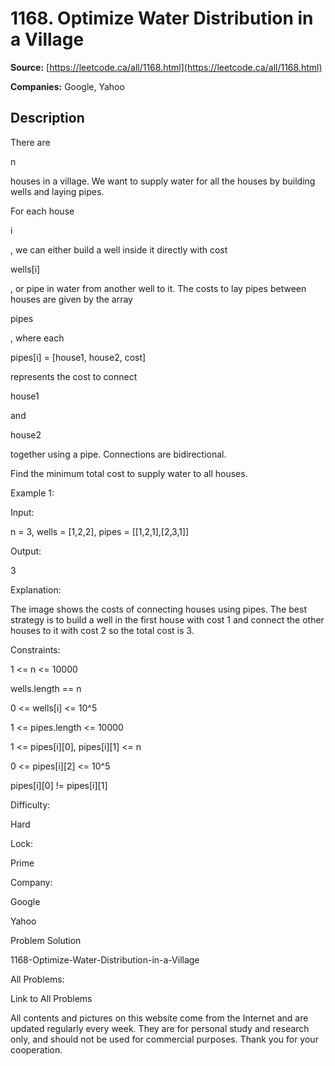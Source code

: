 # 1168. Optimize Water Distribution in a Village

**Source:** [https://leetcode.ca/all/1168.html](https://leetcode.ca/all/1168.html)

**Companies:** Google, Yahoo

## Description

There are

n

houses in a village. We want to
        supply water for all the houses by building wells and laying pipes.

For each house

i

, we can either build a well inside it directly with cost

wells[i]

,
        or pipe in water from another well to it. The costs to lay pipes between houses are given by
        the array

pipes

, where each

pipes[i] = [house1, house2, cost]

represents
        the cost to connect

house1

and

house2

together
        using a pipe. Connections are bidirectional.

Find the minimum total cost to supply water to all houses.

Example 1:

Input:

n = 3, wells = [1,2,2], pipes = [[1,2,1],[2,3,1]]

Output:

3

Explanation:

The image shows the costs of connecting houses using pipes.
The best strategy is to build a well in the first house with cost 1 and connect the other houses to it with cost 2 so the total cost is 3.

Constraints:

1 <= n <= 10000

wells.length == n

0 <= wells[i] <= 10^5

1 <= pipes.length <= 10000

1 <= pipes[i][0], pipes[i][1] <= n

0 <= pipes[i][2] <= 10^5

pipes[i][0] != pipes[i][1]

Difficulty:

Hard

Lock:

Prime

Company:

Google

Yahoo

Problem Solution

1168-Optimize-Water-Distribution-in-a-Village

All Problems:

Link to All Problems

All contents and pictures on this website come from the Internet and are updated regularly every week. They are for personal study and research only, and should not be used for commercial purposes. Thank you for your cooperation.

